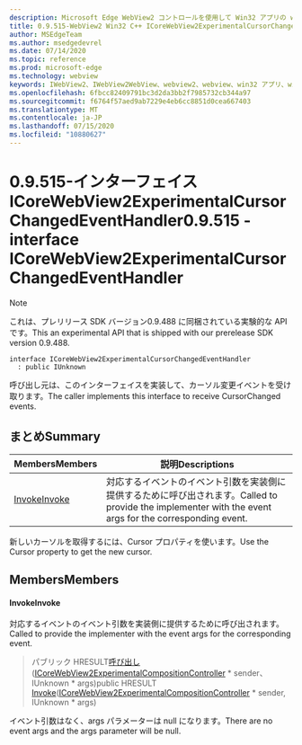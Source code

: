 ```yaml
---
description: Microsoft Edge WebView2 コントロールを使用して Win32 アプリの web コンテンツをホストする
title: 0.9.515-WebView2 Win32 C++ ICoreWebView2ExperimentalCursorChangedEventHandler
author: MSEdgeTeam
ms.author: msedgedevrel
ms.date: 07/14/2020
ms.topic: reference
ms.prod: microsoft-edge
ms.technology: webview
keywords: IWebView2、IWebView2WebView、webview2、webview、win32 アプリ、win32、edge、ICoreWebView2、ICoreWebView2Controller、browser control、edge html
ms.openlocfilehash: 6fbcc82409791bc3d2da3bb2f7985732cb344a97
ms.sourcegitcommit: f6764f57aed9ab7229e4eb6cc8851d0cea667403
ms.translationtype: MT
ms.contentlocale: ja-JP
ms.lasthandoff: 07/15/2020
ms.locfileid: "10880627"
---
```

# <span data-ttu-id="c0a00-104">0.9.515-インターフェイス ICoreWebView2ExperimentalCursorChangedEventHandler</span><span class="sxs-lookup"><span data-stu-id="c0a00-104">0.9.515 - interface ICoreWebView2ExperimentalCursorChangedEventHandler</span></span> 

> [!NOTE]
> <span data-ttu-id="c0a00-105">これは、プレリリース SDK バージョン0.9.488 に同梱されている実験的な API です。</span><span class="sxs-lookup"><span data-stu-id="c0a00-105">This an experimental API that is shipped with our prerelease SDK version 0.9.488.</span></span>

```
interface ICoreWebView2ExperimentalCursorChangedEventHandler
  : public IUnknown
```

<span data-ttu-id="c0a00-106">呼び出し元は、このインターフェイスを実装して、カーソル変更イベントを受け取ります。</span><span class="sxs-lookup"><span data-stu-id="c0a00-106">The caller implements this interface to receive CursorChanged events.</span></span>

## <span data-ttu-id="c0a00-107">まとめ</span><span class="sxs-lookup"><span data-stu-id="c0a00-107">Summary</span></span>

 <span data-ttu-id="c0a00-108">Members</span><span class="sxs-lookup"><span data-stu-id="c0a00-108">Members</span></span>                        | <span data-ttu-id="c0a00-109">説明</span><span class="sxs-lookup"><span data-stu-id="c0a00-109">Descriptions</span></span>
--------------------------------|---------------------------------------------
[<span data-ttu-id="c0a00-110">Invoke</span><span class="sxs-lookup"><span data-stu-id="c0a00-110">Invoke</span></span>](#invoke) | <span data-ttu-id="c0a00-111">対応するイベントのイベント引数を実装側に提供するために呼び出されます。</span><span class="sxs-lookup"><span data-stu-id="c0a00-111">Called to provide the implementer with the event args for the corresponding event.</span></span>

<span data-ttu-id="c0a00-112">新しいカーソルを取得するには、Cursor プロパティを使います。</span><span class="sxs-lookup"><span data-stu-id="c0a00-112">Use the Cursor property to get the new cursor.</span></span>

## <span data-ttu-id="c0a00-113">Members</span><span class="sxs-lookup"><span data-stu-id="c0a00-113">Members</span></span>

#### <span data-ttu-id="c0a00-114">Invoke</span><span class="sxs-lookup"><span data-stu-id="c0a00-114">Invoke</span></span> 

<span data-ttu-id="c0a00-115">対応するイベントのイベント引数を実装側に提供するために呼び出されます。</span><span class="sxs-lookup"><span data-stu-id="c0a00-115">Called to provide the implementer with the event args for the corresponding event.</span></span>

> <span data-ttu-id="c0a00-116">パブリック HRESULT[呼び出し](#invoke)([ICoreWebView2ExperimentalCompositionController](icorewebview2experimentalcompositioncontroller.md) \* sender、IUnknown \* args)</span><span class="sxs-lookup"><span data-stu-id="c0a00-116">public HRESULT [Invoke](#invoke)([ICoreWebView2ExperimentalCompositionController](icorewebview2experimentalcompositioncontroller.md) \* sender, IUnknown \* args)</span></span>

<span data-ttu-id="c0a00-117">イベント引数はなく、args パラメーターは null になります。</span><span class="sxs-lookup"><span data-stu-id="c0a00-117">There are no event args and the args parameter will be null.</span></span>

